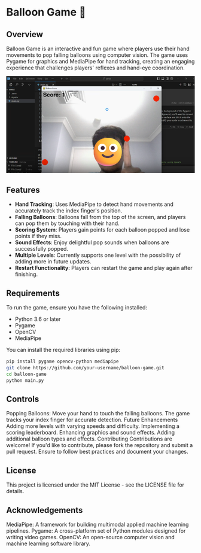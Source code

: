 # Balloon Game 🎈

## Overview
Balloon Game is an interactive and fun game where players use their hand movements to pop falling balloons using computer vision. The game uses Pygame for graphics and MediaPipe for hand tracking, creating an engaging experience that challenges players' reflexes and hand-eye coordination.

![Gameplay](gameplay.png)

## Features
- **Hand Tracking**: Uses MediaPipe to detect hand movements and accurately track the index finger's position.
- **Falling Balloons**: Balloons fall from the top of the screen, and players can pop them by touching with their hand.
- **Scoring System**: Players gain points for each balloon popped and lose points if they miss.
- **Sound Effects**: Enjoy delightful pop sounds when balloons are successfully popped.
- **Multiple Levels**: Currently supports one level with the possibility of adding more in future updates.
- **Restart Functionality**: Players can restart the game and play again after finishing.

## Requirements
To run the game, ensure you have the following installed:
- Python 3.6 or later
- Pygame
- OpenCV
- MediaPipe

You can install the required libraries using pip:

```bash
pip install pygame opencv-python mediapipe
git clone https://github.com/your-username/balloon-game.git
cd balloon-game
python main.py
```

## Controls
Popping Balloons: Move your hand to touch the falling balloons. The game tracks your index finger for accurate detection.
Future Enhancements
Adding more levels with varying speeds and difficulty.
Implementing a scoring leaderboard.
Enhancing graphics and sound effects.
Adding additional balloon types and effects.
Contributing
Contributions are welcome! If you'd like to contribute, please fork the repository and submit a pull request. Ensure to follow best practices and document your changes.

## License
This project is licensed under the MIT License - see the LICENSE file for details.

## Acknowledgements
MediaPipe: A framework for building multimodal applied machine learning pipelines.
Pygame: A cross-platform set of Python modules designed for writing video games.
OpenCV: An open-source computer vision and machine learning software library.

